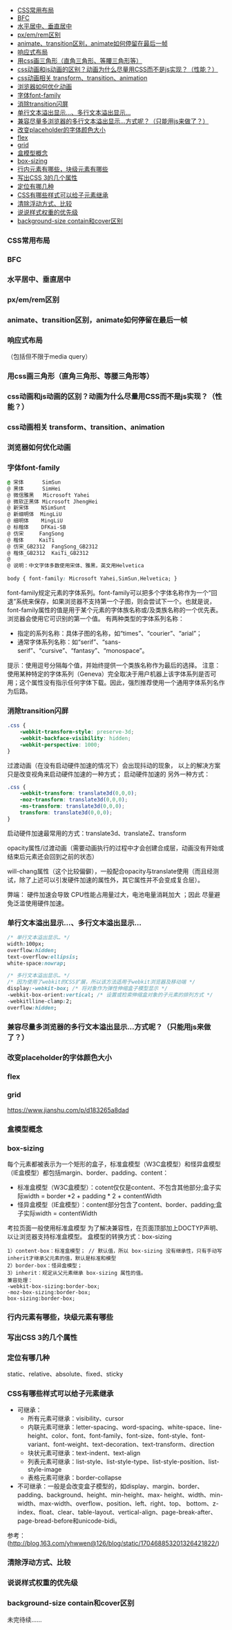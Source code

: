 <!-- TOC -->

- [CSS常用布局](#css常用布局)
- [BFC](#bfc)
- [水平居中、垂直居中](#水平居中垂直居中)
- [px/em/rem区别](#pxemrem区别)
- [animate、transition区别，animate如何停留在最后一帧](#animatetransition区别animate如何停留在最后一帧)
- [响应式布局](#响应式布局)
- [用css画三角形（直角三角形、等腰三角形等）](#用css画三角形直角三角形等腰三角形等)
- [css动画和js动画的区别？动画为什么尽量用CSS而不是js实现？（性能？）](#css动画和js动画的区别动画为什么尽量用css而不是js实现性能)
- [css动画相关  transform、transition、animation](#css动画相关--transformtransitionanimation)
- [浏览器如何优化动画](#浏览器如何优化动画)
- [字体font-family](#字体font-family)
- [消除transition闪屏](#消除transition闪屏)
- [单行文本溢出显示…、多行文本溢出显示…](#单行文本溢出显示多行文本溢出显示)
- [兼容尽量多浏览器的多行文本溢出显示…方式呢？（只能用js来做了？）](#兼容尽量多浏览器的多行文本溢出显示方式呢只能用js来做了)
- [改变placeholder的字体颜色大小](#改变placeholder的字体颜色大小)
- [flex](#flex)
- [grid](#grid)
- [盒模型概念](#盒模型概念)
- [box-sizing](#box-sizing)
- [行内元素有哪些，块级元素有哪些](#行内元素有哪些块级元素有哪些)
- [写出CSS 3的几个属性](#写出css-3的几个属性)
- [定位有哪几种](#定位有哪几种)
- [CSS有哪些样式可以给子元素继承](#css有哪些样式可以给子元素继承)
- [清除浮动方式、比较](#清除浮动方式比较)
- [说说样式权重的优先级](#说说样式权重的优先级)
- [background-size contain和cover区别](#background-size-contain和cover区别)

<!-- /TOC -->

### CSS常用布局
### BFC
### 水平居中、垂直居中
### px/em/rem区别
### animate、transition区别，animate如何停留在最后一帧
### 响应式布局
（包括但不限于media query）
### 用css画三角形（直角三角形、等腰三角形等）
### css动画和js动画的区别？动画为什么尽量用CSS而不是js实现？（性能？）
### css动画相关  transform、transition、animation
### 浏览器如何优化动画
### 字体font-family
```css
@ 宋体      SimSun
@ 黑体      SimHei
@ 微信雅黑   Microsoft Yahei
@ 微软正黑体 Microsoft JhengHei
@ 新宋体    NSimSunt
@ 新细明体  MingLiU
@ 细明体    MingLiU
@ 标楷体    DFKai-SB
@ 仿宋     FangSong
@ 楷体     KaiTi
@ 仿宋_GB2312  FangSong_GB2312
@ 楷体_GB2312  KaiTi_GB2312  
@
@ 说明：中文字体多数使用宋体、雅黑，英文用Helvetica
    
body { font-family: Microsoft Yahei,SimSun,Helvetica; }
```

font-family规定元素的字体系列。font-family可以把多个字体名称作为一个“回退”系统来保存，如果浏览器不支持第一个子图，则会尝试下一个。也就是说，font-family属性的值是用于某个元素的字体族名称或/及类族名称的一个优先表。浏览器会使用它可识别的第一个值。
有两种类型的字体系列名称：
- 指定的系列名称：具体子图的名称，如“times”、“courier”、“arial”；
- 通常字体系列名称：如“serif”、“sans-serif”、“cursive”、“fantasy”、“monospace”。

提示：使用逗号分隔每个值，并始终提供一个类族名称作为最后的选择。
注意：使用某种特定的字体系列（Geneva）完全取决于用户机器上该字体系列是否可用；这个属性没有指示任何字体下载。因此，强烈推荐使用一个通用字体系列名作为后路。

### 消除transition闪屏
```css
.css {
    -webkit-transform-style: preserve-3d;
    -webkit-backface-visibility: hidden;
    -webkit-perspective: 1000;
}
```
过渡动画（在没有启动硬件加速的情况下）会出现抖动的现象， 以上的解决方案只是改变视角来启动硬件加速的一种方式；
启动硬件加速的 另外一种方式：
```css
.css {
    -webkit-transform: translate3d(0,0,0);
    -moz-transform: translate3d(0,0,0);
    -ms-transform: translate3d(0,0,0);
    transform: translate3d(0,0,0);
}
```
启动硬件加速最常用的方式：translate3d、translateZ、transform

opacity属性/过渡动画（需要动画执行的过程中才会创建合成层，动画没有开始或结束后元素还会回到之前的状态）

will-chang属性（这个比较偏僻），一般配合opacity与translate使用（而且经测试，除了上述可以引发硬件加速的属性外，其它属性并不会变成复合层）。

弊端： 硬件加速会导致 CPU性能占用量过大，电池电量消耗加大 ；因此 尽量避免泛滥使用硬件加速。

### 单行文本溢出显示…、多行文本溢出显示…

```css
/* 单行文本溢出显示… */
width:100px;
overflow:hidden;
text-overflow:ellipsis;
white-space:nowrap;

/* 多行文本溢出显示… */
/* 因为使用了webkit的CSS扩展，所以该方法适用于webkit浏览器及移动端 */
display:-webkit-box; /* 将对象作为弹性伸缩盒子模型显示 */
-webkit-box-orient:vertical; /* 设置或检索伸缩盒对象的子元素的排列方式 */
-webkitlline-clamp:2;
overflow:hidden;
```

### 兼容尽量多浏览器的多行文本溢出显示…方式呢？（只能用js来做了？）
### 改变placeholder的字体颜色大小
### flex
### grid
https://www.jianshu.com/p/d183265a8dad
### 盒模型概念
### box-sizing

每个元素都被表示为一个矩形的盒子，标准盒模型（W3C盒模型）和怪异盒模型（IE盒模型）都包括margin、border、padding、content：
- 标准盒模型（W3C盒模型）：cotent仅仅是content、不包含其他部分;盒子实际width = border *2 + padding * 2 + contentWidth
- 怪异盒模型（IE盒模型）：content部分包含了content、border、padding;盒子实际width = contentWidth

考拉页面一般使用标准盒模型
为了解决兼容性，在页面顶部加上DOCTYP声明、以让浏览器支持标准盒模型。
盒模型的转换方式：box-sizing
```
1）content-box：标准盒模型； // 默认值，所以 box-sizing 没有继承性，只有手动写inherit才继承父元素的值，默认是标准和模型
2）border-box：怪异盒模型；
3）inherit：规定从父元素继承 box-sizing 属性的值。
兼容处理：
-webkit-box-sizing:border-box;
-moz-box-sizing:border-box;
box-sizing:border-box;
```

### 行内元素有哪些，块级元素有哪些
### 写出CSS 3的几个属性
### 定位有哪几种
static、relative、absolute、fixed、sticky

### CSS有哪些样式可以给子元素继承
- 可继承：
    - 所有元素可继承：visibility、cursor
    - 内联元素可继承：letter-spacing、word-spacing、white-space、line-height、color、font、font-family、font-size、font-style、font-variant、font-weight、text-decoration、text-transform、direction
    - 块状元素可继承：text-indent、text-align
    - 列表元素可继承：list-style、list-style-type、list-style-position、list-style-image
    - 表格元素可继承：border-collapse
- 不可继承：一般是会改变盒子模型的，如display、margin、border、padding、background、height、min-height、max- height、width、min-width、max-width、overflow、position、left、right、top、 bottom、z-index、float、clear、table-layout、vertical-align、page-break-after、 page-bread-before和unicode-bidi。

参考：(http://blog.163.com/yhwwen@126/blog/static/170468853201326421822/)

### 清除浮动方式、比较
### 说说样式权重的优先级
### background-size contain和cover区别


未完待续……